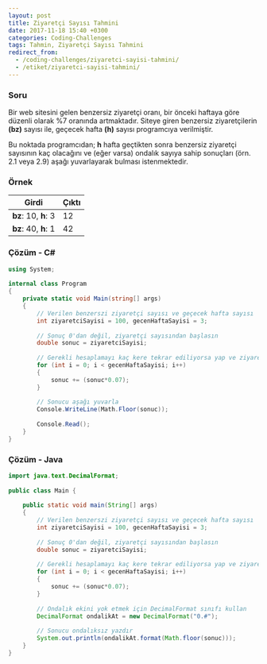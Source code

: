 ```yaml
---
layout: post
title: Ziyaretçi Sayısı Tahmini
date: 2017-11-18 15:40 +0300
categories: Coding-Challenges
tags: Tahmin, Ziyaretçi Sayısı Tahmini
redirect_from:
  - /coding-challenges/ziyaretci-sayisi-tahmini/
  - /etiket/ziyaretci-sayisi-tahmini/
---
```

### Soru
Bir web sitesini gelen benzersiz ziyaretçi oranı, bir önceki haftaya göre düzenli olarak %7 oranında artmaktadır. Siteye giren benzersiz ziyaretçilerin **(bz)** sayısı ile, geçecek hafta **(h)** sayısı programcıya verilmiştir. 

Bu noktada programcıdan; **h** hafta geçtikten sonra benzersiz ziyaretçi sayısının kaç olacağını ve (eğer varsa) ondalık sayıya sahip sonuçları (örn. 2.1 veya 2.9) aşağı yuvarlayarak bulması istenmektedir.

### Örnek

| Girdi                | Çıktı |
|----------------------|-------|
| **bz**: 10, **h**: 3 | 12    |
| **bz**: 40, **h**: 1 | 42    |

### Çözüm - C#
```csharp
using System;
 
internal class Program
{
    private static void Main(string[] args)
    {
        // Verilen benzerszi ziyaretçi sayısı ve geçecek hafta sayısı
        int ziyaretciSayisi = 100, gecenHaftaSayisi = 3;
 
        // Sonuç 0'dan değil, ziyaretçi sayısından başlasın
        double sonuc = ziyaretciSayisi;
 
        // Gerekli hesaplamayı kaç kere tekrar ediliyorsa yap ve ziyaretçi sayısının üzerine ekle
        for (int i = 0; i < gecenHaftaSayisi; i++)
        {
            sonuc += (sonuc*0.07);
        }
 
        // Sonucu aşağı yuvarla
        Console.WriteLine(Math.Floor(sonuc));
 
        Console.Read();
    }
}
```

### Çözüm - Java
```java
import java.text.DecimalFormat;
 
public class Main {
 
    public static void main(String[] args)
    {
        // Verilen benzerszi ziyaretçi sayısı ve geçecek hafta sayısı
        int ziyaretciSayisi = 100, gecenHaftaSayisi = 3;
 
        // Sonuç 0'dan değil, ziyaretçi sayısından başlasın
        double sonuc = ziyaretciSayisi;
 
        // Gerekli hesaplamayı kaç kere tekrar ediliyorsa yap ve ziyaretçi sayısının üzerine ekle
        for (int i = 0; i < gecenHaftaSayisi; i++)
        {
            sonuc += (sonuc*0.07);
        }
 
        // Ondalık ekini yok etmek için DecimalFormat sınıfı kullan
        DecimalFormat ondalikAt = new DecimalFormat("0.#");
 
        // Sonucu ondalıksız yazdır
        System.out.println(ondalikAt.format(Math.floor(sonuc)));
    }
}
```